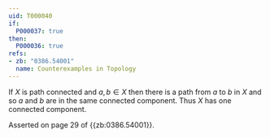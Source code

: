 ```yaml
---
uid: T000040
if:
  P000037: true
then:
  P000036: true
refs:
- zb: "0386.54001"
  name: Counterexamples in Topology
---
```


If $X$ is path connected and $a,b \in X$ then there is a path from $a$ to $b$ in $X$ and so $a$ and $b$ are in the same connected component. Thus $X$ has one connected component.

Asserted on page 29 of {{zb:0386.54001}}.
